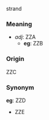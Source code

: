 strand
### Meaning
+ _adj_: ZZA
    + __eg__: ZZB

### Origin

ZZC

### Synonym

__eg__: ZZD

+ ZZE


